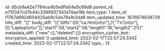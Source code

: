 id: d5cb9a42e7784ce4b5edffa04a5c69d8
parent_id: e75f347cd7b44c3399937341d74ae19b
item_type: 1
item_id: f1767d892d604425ab9c5de78a1b3dd9
item_updated_time: 1676674638739
title_diff: "[]"
body_diff: "[{\"diffs\":[[0,\"ca.htm\\\n\\\n\"],[1,\"TV.\\\n\\\n\"],[0,\"Laptop\\\n\\\n\"]],\"start1\":56,\"start2\":56,\"length1\":16,\"length2\":21}]"
metadata_diff: {"new":{},"deleted":[]}
encryption_cipher_text: 
encryption_applied: 0
updated_time: 2023-02-17T22:57:24.334Z
created_time: 2023-02-17T22:57:24.334Z
type_: 13